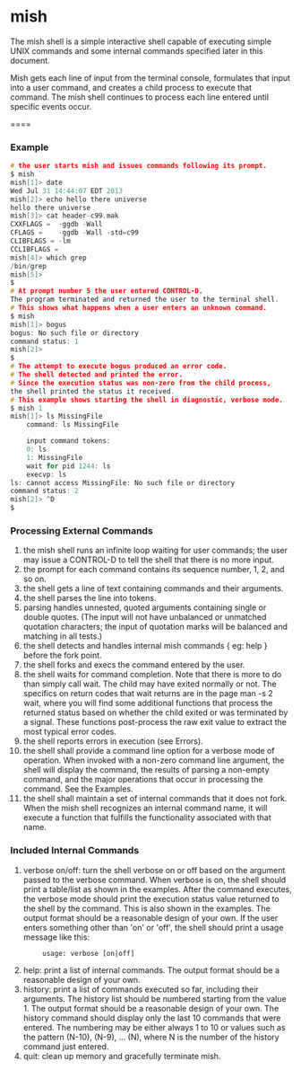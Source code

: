 mish
====

The mish shell is a simple interactive shell capable of executing simple UNIX commands and some internal commands specified later in this document.

Mish gets each line of input from the terminal console, formulates that input into a user command, and creates a child process to execute that command. The mish shell continues to process each line entered until specific events occur.

====

### Example

```c
# the user starts mish and issues commands following its prompt.
$ mish
mish[1]> date
Wed Jul 31 14:44:07 EDT 2013
mish[2]> echo hello there universe
hello there universe
mish[3]> cat header-c99.mak
CXXFLAGS =	-ggdb -Wall
CFLAGS =	-ggdb -Wall -std=c99
CLIBFLAGS =	-lm
CCLIBFLAGS =	
mish[4]> which grep
/bin/grep
mish[5]> 
$ 
# At prompt number 5 the user entered CONTROL-D.
The program terminated and returned the user to the terminal shell.
# This shows what happens when a user enters an unknown command.
$ mish
mish[1]> bogus
bogus: No such file or directory
command status: 1
mish[2]> 
$ 
# The attempt to execute bogus produced an error code.
# The shell detected and printed the error.
# Since the execution status was non-zero from the child process,
the shell printed the status it received.
# This example shows starting the shell in diagnostic, verbose mode.
$ mish 1
mish[1]> ls MissingFile
	command: ls MissingFile

	input command tokens:
	0: ls
	1: MissingFile
	wait for pid 1244: ls
	execvp: ls
ls: cannot access MissingFile: No such file or directory
command status: 2
mish[2]> ^D
$
```

### Processing External Commands

1. the mish shell runs an infinite loop waiting for user commands; the user may issue a CONTROL-D to tell the shell that there is no more input.
2. the prompt for each command contains its sequence number, 1, 2, and so on.
3. the shell gets a line of text containing commands and their arguments.
4. the shell parses the line into tokens.
5. parsing handles unnested, quoted arguments containing single or double quotes. (The input will not have unbalanced or unmatched quotation characters; the input of quotation marks will be balanced and matching in all tests.)
6. the shell detects and handles internal mish commands { eg: help } before the fork point.
7. the shell forks and execs the command entered by the user.
8. the shell waits for command completion. Note that there is more to do than simply call wait. The child may have exited normally or not. The specifics on return codes that wait returns are in the page man -s 2 wait, where you will find some additional functions that process the returned status based on whether the child exited or was terminated by a signal. These functions post-process the raw exit value to extract the most typical error codes.
9. the shell reports errors in execution (see Errors).
10. the shell shall provide a command line option for a verbose mode of operation. When invoked with a non-zero command line argument, the shell will display the command, the results of parsing a non-empty command, and the major operations that occur in processing the command. See the Examples.
11. the shell shall maintain a set of internal commands that it does not fork. When the mish shell recognizes an internal command name, it will execute a function that fulfills the functionality associated with that name.

### Included Internal Commands

1. verbose on/off: turn the shell verbose on or off based on the argument passed to the verbose command. When verbose is on, the shell should print a table/list as shown in the examples. After the command executes, the verbose mode should print the execution status value returned to the shell by the command. This is also shown in the examples.
The output format should be a reasonable design of your own.
If the user enters something other than 'on' or 'off', the shell should print a usage message like this:
```
		usage: verbose [on|off]
```	
2. help: print a list of internal commands. The output format should be a reasonable design of your own.
3. history: print a list of commands executed so far, including their arguments. The history list should be numbered starting from the value 1. The output format should be a reasonable design of your own.
The history command should display only the last 10 commands that were entered. The numbering may be either always 1 to 10 or values such as the pattern (N-10), (N-9), ... (N), where N is the number of the history command just entered.
4. quit: clean up memory and gracefully terminate mish.
